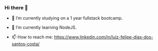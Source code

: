 ### Hi there 👋

- 🔭 I’m currently studying on a 1 year fullstack bootcamp.

- 🌱 I’m currently learning NodeJS.

- 📫 How to reach me: https://www.linkedin.com/in/luiz-felipe-dias-dos-santos-costa/

